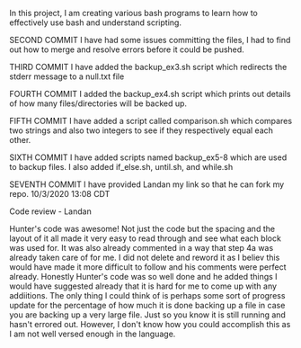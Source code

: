 In this project, I am creating various bash programs to learn how to effectively use bash and understand scripting.


SECOND COMMIT
I have had some issues committing the files, I had to find out how to merge and resolve errors before it could be pushed.

THIRD COMMIT
I have added the backup_ex3.sh script which redirects the stderr message to a null.txt file

FOURTH COMMIT
I added the backup_ex4.sh script which prints out details of how many files/directories will be backed up.
 
FIFTH COMMIT
I have added a script called comparison.sh which compares two strings and also two integers to see if they respectively equal each other.

SIXTH COMMIT
I have added scripts named backup_ex5-8 which are used to backup files. I also added if_else.sh, until.sh, and while.sh

SEVENTH COMMIT
I have provided Landan my link so that he can fork my repo. 10/3/2020 13:08 CDT


Code review - Landan

Hunter's code was awesome! Not just the code but the spacing and the layout of it all made it very easy to read through and see what each block was used for.
It was also already commented in a way that step 4a was already taken care of for me. I did not delete and reword it as I believ this would have made it more
difficult to follow and his comments were perfect already. 
Honestly Hunter's code was so well done and he added things I would have suggested already that it is hard for me to come up with any addiitions. The only
thing I could think of is perhaps some sort of progress update for the percentage of how much it is done backing up a file in case you are backing up a very
large file. Just so you know it is still running and hasn't errored out. However, I don't know how you could accomplish this as I am not well versed enough in
the language.
